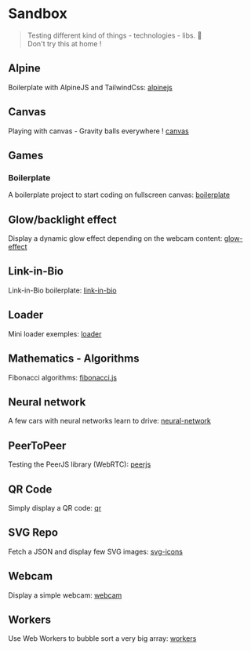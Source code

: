 # Sandbox
> Testing different kind of things - technologies - libs. :space_invader:  
> Don't try this at home !



## Alpine
Boilerplate with AlpineJS and TailwindCss: [alpinejs](alpinejs)


## Canvas
Playing with canvas - Gravity balls everywhere ! [canvas](canvas)


## Games
### Boilerplate
A boilerplate project to start coding on fullscreen canvas: [boilerplate](games/boilerplate)


## Glow/backlight effect
Display a dynamic glow effect depending on the webcam content: [glow-effect](glow-effect)


## Link-in-Bio
Link-in-Bio boilerplate: [link-in-bio](link-in-bio)


## Loader
Mini loader exemples: [loader](loader)


## Mathematics - Algorithms
Fibonacci algorithms: [fibonacci.js](mathematics/fibonacci.js)


## Neural network
A few cars with neural networks learn to drive: [neural-network](neural-network)


## PeerToPeer
Testing the PeerJS library (WebRTC): [peerjs](peerjs)


## QR Code
Simply display a QR code: [qr](qr)


## SVG Repo
Fetch a JSON and display few SVG images: [svg-icons](svg-icons)


## Webcam
Display a simple webcam: [webcam](webcam)


## Workers
Use Web Workers to bubble sort a very big array: [workers](workers)
